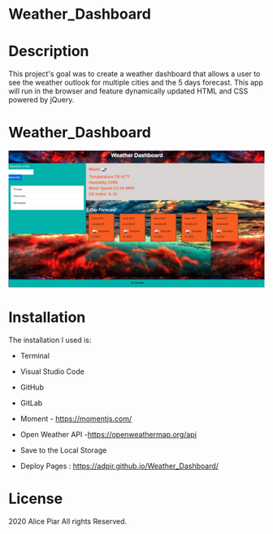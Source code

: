 # Weather_Dashboard

# Description
This project's goal was to create a weather dashboard that allows a user to see the weather outlook for multiple cities and the 5 days forecast. 
This app will run in the browser and feature dynamically updated HTML and CSS powered by jQuery.


#  Weather_Dashboard
![image](./assets/newscreenshot.png)

# Installation
The installation I used is:
* Terminal
* Visual Studio Code
* GitHub
* GitLab
* Moment - https://momentjs.com/
* Open Weather API -https://openweathermap.org/api
* Save to the Local Storage

* Deploy Pages : https://adpir.github.io/Weather_Dashboard/ 

# License

2020 Alice Piar All rights Reserved.



